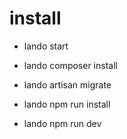 # install

- lando start

- lando composer install
- lando artisan migrate

- lando npm run install
- lando npm run dev
